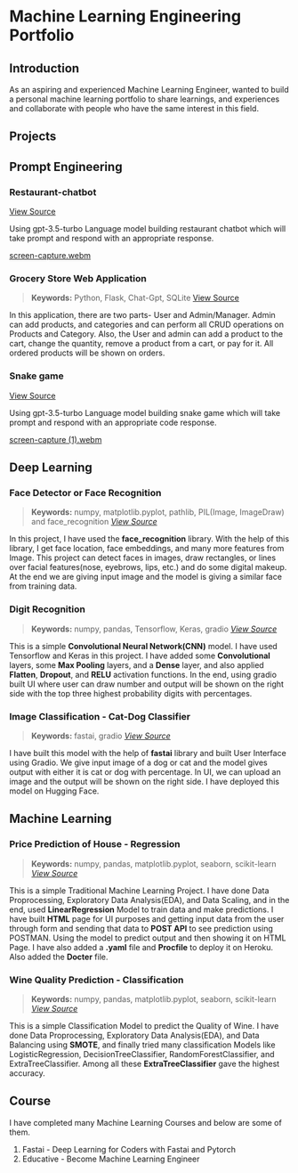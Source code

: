 # Machine Learning Engineering Portfolio

## Introduction
  As an aspiring and experienced Machine Learning Engineer, wanted to build a personal machine learning portfolio to share learnings, and experiences and collaborate with people who have the same interest in this field.

## Projects

## Prompt Engineering
### Restaurant-chatbot
[View Source](https://github.com/rekha0suthar/machine-learning-portfolio/blob/main/restaurent-chatbot-prompt-engineer.ipynb)

Using gpt-3.5-turbo Language model building restaurant chatbot which will take prompt and respond with an appropriate response.

[screen-capture.webm](https://github.com/rekha0suthar/machine-learning-portfolio/assets/71004640/b60f311c-3ba6-45c0-a149-7a39688ed43c)

### Grocery Store Web Application
>**Keywords:** Python, Flask, Chat-Gpt, SQLite [View Source](https://github.com/rekha0suthar/grocery-store-web-application)

In this application, there are two parts- User and Admin/Manager. Admin can add products, and categories and can perform all CRUD operations on Products and Category. Also, the User and admin can add a product to the cart, change the quantity, remove a product from a cart, or pay for it. All ordered products will be shown on orders.

### Snake game
[View Source](https://github.com/rekha0suthar/machine-learning-portfolio/blob/main/snake-game.ipynb)

Using gpt-3.5-turbo Language model building snake game which will take prompt and respond with an appropriate code response.

[screen-capture (1).webm](https://github.com/rekha0suthar/machine-learning-portfolio/assets/71004640/562f4621-8cd6-4518-b125-5f002eb098c3)



## Deep Learning
### Face Detector or Face Recognition
>**Keywords:** numpy, matplotlib.pyplot, pathlib, PIL(Image, ImageDraw) and face_recognition *[View Source](https://github.com/rekha0suthar/machine-learning-portfolio/tree/main/face_detector)*

In this project, I have used the **face_recognition** library. With the help of this library, I get face location, face embeddings, and many more features from Image. This project can detect faces in images, draw rectangles, or lines over facial features(nose, eyebrows, lips, etc.) and do some digital makeup. At the end we are giving input image and the model is giving a similar face from training data.

### Digit Recognition
>**Keywords:** numpy, pandas, Tensorflow, Keras, gradio *[View Source](https://github.com/rekha0suthar/machine-learning-portfolio/tree/main/digit-recognizer)*

This is a simple **Convolutional Neural Network(CNN)** model. I have used Tensorflow and Keras in this project. I have added some **Convolutional** layers, some **Max Pooling** layers, and a **Dense** layer, and also applied **Flatten**, **Dropout**, and **RELU** activation functions. In the end, using gradio built UI where user can draw number and output will be shown on the right side with the top three highest probability digits with percentages.

### Image Classification - Cat-Dog Classifier
>**Keywords:** fastai, gradio *[View Source](https://github.com/rekha0suthar/deep-learning-projects/tree/main/cat-dog-classifier)*

  I have built this model with the help of **fastai**  library and built User Interface using Gradio. We give input image of a dog or cat and the model gives output with either it is cat or dog with percentage. In UI, we can upload an image and the output will be shown on the right side. I have deployed this model on Hugging Face.

## Machine Learning
### Price Prediction of House - Regression
> **Keywords:** numpy, pandas, matplotlib.pyplot, seaborn, scikit-learn *[View Source](https://github.com/rekha0suthar/machine-learning-portfolio/tree/main/boston-house-pricing-regmodel)*

  This is a simple Traditional Machine Learning Project. I have done Data Proprocessing, Exploratory Data Analysis(EDA), and Data Scaling, and in the end, used **LinearRegression** Model to train data and make predictions. I have built **HTML** page for UI purposes and getting input data from the user through form and sending that data to **POST API** to see prediction using POSTMAN. Using the model to predict output and then showing it on HTML Page. I have also added a **.yaml** file and **Procfile** to deploy it on Heroku. Also added the **Docter** file.

### Wine Quality Prediction - Classification
> **Keywords:** numpy, pandas, matplotlib.pyplot, seaborn, scikit-learn *[View Source]([https://github.com/rekha0suthar/machine-learning-projects/tree/main/Wine%20Quality%20Prediction](https://github.com/rekha0suthar/machine-learning-portfolio/tree/main/wine-quality-prediction))*

This is a simple Classification Model to predict the Quality of Wine. I have done Data Proprocessing, Exploratory Data Analysis(EDA), and Data Balancing using **SMOTE**, and finally tried many classification Models like LogisticRegression, DecisionTreeClassifier, RandomForestClassifier, and ExtraTreeClassifier. Among all these **ExtraTreeClassifier** gave the highest accuracy.

## Course
I have completed many Machine Learning Courses and below are some of them.
1. Fastai - Deep Learning for Coders with Fastai and Pytorch
2. Educative - Become Machine Learning Engineer
